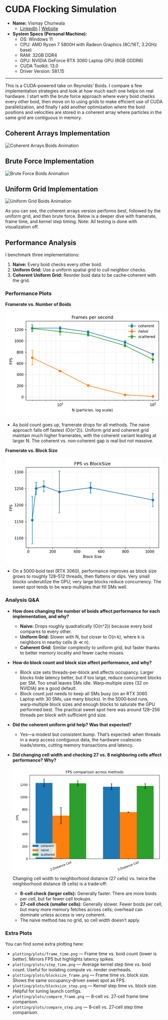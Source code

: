 # CUDA Flocking Simulation
* **Name:** Vismay Churiwala  
  * [LinkedIn](https://www.linkedin.com/in/vismay-churiwala-8b0073190/) | [Website](https://vismaychuriwala.com/)
* **System Specs (Personal Machine):**  
  * OS: Windows 11  
  * CPU: AMD Ryzen 7 5800H with Radeon Graphics (8C/16T, 3.2GHz base)  
  * RAM: 32GB DDR4  
  * GPU: NVIDIA GeForce RTX 3060 Laptop GPU (6GB GDDR6)  
  * CUDA Toolkit: 13.0  
  * Driver Version: 581.15  

---
This is a CUDA-powered take on Reynolds’ Boids. I compare a few implementation strategies and look at how much each one helps on real hardware. I start with the brute force approach where every boid checks every other boid, then move on to using grids to make efficient use of CUDA parallelization, and finally I add another optimization where the boid positions and velocities are stored in a coherent array where particles in the same grid are contiguous in memory.


## Coherent Arrays Implementation

<!-- ![Coherent Arrays Boids](images/coherent.png) -->
![Coherent Arrays Boids Animation](gifs/Coherent_arrays_gif.gif)

## Brute Force Implementation

<!-- ![Brute Force Boids](images/brute_force.png) -->
![Brute Force Boids Animation](gifs/brute_force_gif.gif)

## Uniform Grid Implementation

<!-- ![Uniform Grid Boids](images/uniform_grid.png) -->
![Uniform Grid Boids Animation](gifs/uniform_grid_gif.gif)

As you can see, the coherent arrays version performs best, followed by the uniform grid, and then brute force. Below is a deeper dive with framerate, frame time, and kernel step timing. Note: All testing is done with visualization off.

## Performance Analysis

I benchmark three implementations:
1. **Naive:** Every boid checks every other boid.
2. **Uniform Grid:** Use a uniform spatial grid to cull neighbor checks.
3. **Coherent Uniform Grid:** Reorder boid data to be cache‑coherent with the grid.

### Performance Plots

**Framerate vs. Number of Boids**

![Framerate vs. Number of Boids](plotting/plots/fps.png)
- As boid count goes up, framerate drops for all methods. The naive approach falls off fastest (O(n^2)). Uniform grid and coherent grid maintain much higher framerates, with the coherent variant leading at larger N. The coherent vs. non‑coherent gap is real but not massive.

**Framerate vs. Block Size**

![Framerate vs. Block Size](plotting/plots/blocksize_fps.png)

- On a 5000‑boid test (RTX 3060), performance improves as block size grows to roughly 128–512 threads, then flattens or dips. Very small blocks underutilize the GPU; very large blocks reduce concurrency. The sweet spot tends to be warp multiples that fill SMs well.

### Analysis Q&A

- **How does changing the number of boids affect performance for each implementation, and why?**
  - **Naive:** Drops roughly quadratically (O(n^2)) because every boid compares to every other.
  - **Uniform Grid:** Slower with N, but closer to O(n·k), where k is neighbors in nearby cells (k ≪ n).
  - **Coherent Grid:** Similar complexity to uniform grid, but faster thanks to better memory locality and fewer cache misses.

- **How do block count and block size affect performance, and why?**
  - Block size sets threads-per-block and affects occupancy. Larger blocks hide latency better, but if too large, reduce concurrent blocks per SM. Too small leaves SMs idle. Warp‑multiple sizes (32 on NVIDIA) are a good default.
  - Block count just needs to keep all SMs busy (on an RTX 3060 Laptop with 30 SMs, use many blocks). In the 5000‑boid runs, warp‑multiple block sizes and enough blocks to saturate the GPU performed best. The practical sweet spot here was around 128–256 threads per block with sufficient grid size.

- **Did the coherent uniform grid help? Was that expected?**
  - Yes—a modest but consistent bump. That’s expected: when threads in a warp access contiguous data, the hardware coalesces loads/stores, cutting memory transactions and latency.

- **Did changing cell width and checking 27 vs. 8 neighboring cells affect performance? Why?**

  ![Framerate vs. Grid Size](plotting/plots/compare_fps.png)
  Changing cell width to neighborhood distance (27 cells) vs. twice the neighborhood distance (8 cells) is a trade‑off:
  - **8‑cell check (larger cells):** Generally faster. There are more boids per cell, but far fewer cell lookups.
  - **27‑cell check (smaller cells):** Generally slower. Fewer boids per cell, but many more memory fetches across cells; overhead can dominate unless access is very coherent.
  - The naive method has no grid, so cell width doesn’t apply.

### Extra Plots

You can find some extra plotting here:

- `plotting/plots/frame_time.png` — Frame time vs. boid count (lower is better). Mirrors FPS but highlights latency spikes.
- `plotting/plots/step_time.png` — Average kernel step time vs. boid count. Useful for isolating compute vs. render overheads.
- `plotting/plots/blocksize_frame.png` — Frame time vs. block size. Shows the same occupancy‑driven sweet spot as FPS.
- `plotting/plots/blocksize_step.png` — Kernel step time vs. block size. Helpful for tuning launch configs.
- `plotting/plots/compare_frame.png` — 8‑cell vs. 27‑cell frame time comparison.
- `plotting/plots/compare_step.png` — 8‑cell vs. 27‑cell step time comparison.
